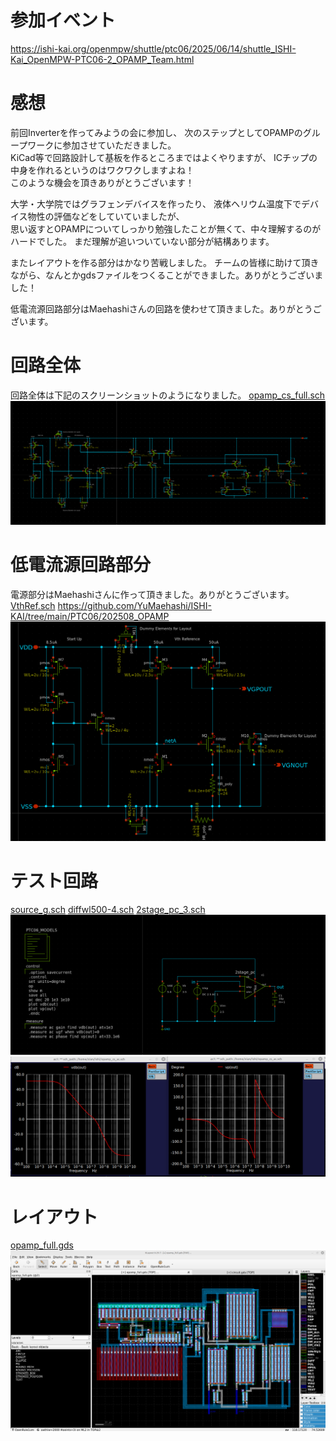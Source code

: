 # 参加イベント
https://ishi-kai.org/openmpw/shuttle/ptc06/2025/06/14/shuttle_ISHI-Kai_OpenMPW-PTC06-2_OPAMP_Team.html
# 感想

前回Inverterを作ってみようの会に参加し、
次のステップとしてOPAMPのグループワークに参加させていただきました。  
KiCad等で回路設計して基板を作るところまではよくやりますが、
ICチップの中身を作れるというのはワクワクしますよね！  
このような機会を頂きありがとうございます！

大学・大学院ではグラフェンデバイスを作ったり、
液体ヘリウム温度下でデバイス物性の評価などをしていていましたが、  
思い返すとOPAMPについてしっかり勉強したことが無くて、中々理解するのがハードでした。
まだ理解が追いついていない部分が結構あります。

またレイアウトを作る部分はかなり苦戦しました。
チームの皆様に助けて頂きながら、なんとかgdsファイルをつくることができました。ありがとうございました！

低電流源回路部分はMaehashiさんの回路を使わせて頂きました。ありがとうございます。

# 回路全体
回路全体は下記のスクリーンショットのようになりました。
[opamp_cs_full.sch](opamp_cs_full.sch)
![回路全体](img/opamp_cs_full_sch.png)
# 低電流源回路部分
電源部分はMaehashiさんに作って頂きました。ありがとうございます。
[VthRef.sch](VthRef.sch)
https://github.com/YuMaehashi/ISHI-KAI/tree/main/PTC06/202508_OPAMP
![低電流源回路部分](img/VthRef.png)
# テスト回路
[source_g.sch](source_g.sch)
[diffwl500-4.sch](diffwl500-4.sch)
[2stage_pc_3.sch](2stage_pc_3.sch)
![テスト回路](img/2stage_pc_ac_3.png)
![解析結果](img/opamp_cs_full_sch_analyze.png)
# レイアウト
[opamp_full.gds](opamp_full.gds)
![レイアウト](img/opamp_full.gds.png)
